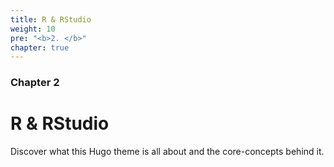 ```yaml
---
title: R & RStudio
weight: 10
pre: "<b>2. </b>"
chapter: true
---
```


### Chapter 2

# R & RStudio

Discover what this Hugo theme is all about and the core-concepts behind it.
